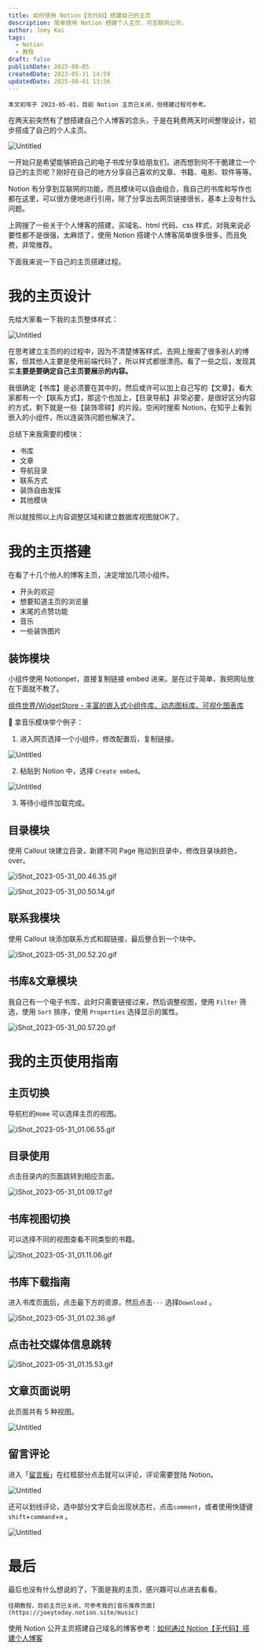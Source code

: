 ```yaml
---
title: 如何使用 Notion【无代码】搭建自己的主页
description: 简单使用 Notion 搭建个人主页，可互联网公开。
author: Joey Kai
tags:
  - Notion
  - 教程
draft: false
publishDate: 2025-08-05
createdDate: 2023-05-31 14:59
updatedDate: 2025-08-01 13:56
---
```


```ad-caution
本文初写于 2023-05-01，目前 Notion 主页已关闭，但搭建过程可参考。
```

在两天前突然有了想搭建自己个人博客的念头，于是在耗费两天时间整理设计，初步搭成了自己的个人主页。

![Untitled](https://joey-md-asset.oss-cn-hangzhou.aliyuncs.com/img/202307242039420.png)

一开始只是希望能够把自己的电子书库分享给朋友们，进而想到何不干脆建立一个自己的主页呢？刚好在自己的地方分享自己喜欢的文章、书籍、电影、软件等等。

Notion 有分享到互联网的功能，而且模块可以自由组合，我自己的书库和写作也都在这里，可以很方便地进行引用，除了分享出去网页链接很长，基本上没有什么问题。

上网搜了一些关于个人博客的搭建，买域名、html 代码、css 样式，对我来说必要性都不是很强，太麻烦了，使用 Notion 搭建个人博客简单很多很多，而且免费，非常推荐。

下面我来说一下自己的主页搭建过程。

# 我的主页设计

先给大家看一下我的主页整体样式：

![Untitled](https://joey-md-asset.oss-cn-hangzhou.aliyuncs.com/img/202307242039421.png)

在思考建立主页的的过程中，因为不清楚博客样式，去网上搜索了很多别人的博客，但其他人主要是使用前端代码了，所以样式都很漂亮。看了一些之后，发现其实**主要是要确定自己主页要展示的内容。**

我很确定【书库】是必须要在其中的，然后或许可以加上自己写的【文章】，看大家都有一个【联系方式】，那这个也加上，【目录导航】非常必要，是很好区分内容的方式，剩下就是一些【装饰零碎】的片段。空闲时搜索 Notion，在知乎上看到嵌入的小组件，所以连装饰问题也解决了。

总结下来我需要的模块：

- 书库
- 文章
- 导航目录
- 联系方式
- 装饰自由发挥
- 其他模块

所以就按照以上内容调整区域和建立数据库视图就OK了。

# 我的主页搭建

在看了十几个他人的博客主页，决定增加几项小组件。

- 开头的欢迎
- 想要知道主页的浏览量
- 末尾的点赞功能
- 音乐
- 一些装饰图片

## 装饰模块

小组件使用 Notionpet，直接复制链接 embed 进来。是在过于简单，我把网址放在下面就不教了。

[组件世界/WidgetStore - 丰富的嵌入式小组件库、动态图标库、可视化图表库](https://cn.widgetstore.net/#/lib/basic)

🌰 拿音乐模块举个例子：

1. 进入网页选择一个小组件，修改配置后，复制链接。

![Untitled](https://joey-md-asset.oss-cn-hangzhou.aliyuncs.com/img/202307242039422.png)

2. 粘贴到 Notion 中，选择 `Create embed`。

![Untitled](https://joey-md-asset.oss-cn-hangzhou.aliyuncs.com/img/202307242039423.png)

3. 等待小组件加载完成。

## 目录模块

使用 Callout 块建立目录，新建不同 Page 拖动到目录中，修改目录块颜色，over。

![iShot_2023-05-31_00.46.35.gif](https://joey-md-asset.oss-cn-hangzhou.aliyuncs.com/img/202307242039424.gif)

![iShot_2023-05-31_00.50.14.gif](https://joey-md-asset.oss-cn-hangzhou.aliyuncs.com/img/202307242039425.gif)

## 联系我模块

使用 Callout 块添加联系方式和超链接，最后整合到一个块中。

![iShot_2023-05-31_00.52.20.gif](https://joey-md-asset.oss-cn-hangzhou.aliyuncs.com/img/202307242039426.gif)

## 书库&文章模块

我自己有一个电子书库，此时只需要链接过来，然后调整视图，使用 `Filter` 筛选，使用 `Sort` 排序，使用 `Properties` 选择显示的属性。

![iShot_2023-05-31_00.57.20.gif](https://joey-md-asset.oss-cn-hangzhou.aliyuncs.com/img/202307242039427.gif)

# 我的主页使用指南

## 主页切换

导航栏的`Home` 可以选择主页的视图。

![iShot_2023-05-31_01.06.55.gif](https://joey-md-asset.oss-cn-hangzhou.aliyuncs.com/img/202307242039428.gif)

## 目录使用

点击目录内的页面跳转到相应页面。

![iShot_2023-05-31_01.09.17.gif](https://joey-md-asset.oss-cn-hangzhou.aliyuncs.com/img/202307242039429.gif)

## 书库视图切换

可以选择不同的视图查看不同类型的书籍。

![iShot_2023-05-31_01.11.06.gif](https://joey-md-asset.oss-cn-hangzhou.aliyuncs.com/img/202307242039430.gif)

## 书库下载指南

进入书库页面后，点击最下方的资源，然后点击`···` 选择`Download` 。

![iShot_2023-05-31_01.02.36.gif](https://joey-md-asset.oss-cn-hangzhou.aliyuncs.com/img/202307242039431.gif)

## 点击社交媒体信息跳转

![iShot_2023-05-31_01.15.53.gif](https://joey-md-asset.oss-cn-hangzhou.aliyuncs.com/img/202307242039432.gif)

## 文章页面说明

此页面共有 5 种视图。

![Untitled](https://joey-md-asset.oss-cn-hangzhou.aliyuncs.com/img/202307242039433.png)

## 留言评论

进入「[留言板](https://www.notion.so/Comment-4f3363aa462d4e0bbdd079bbd9c2e39b)」在红框部分点击就可以评论，评论需要登陆 Notion。

![Untitled](https://joey-md-asset.oss-cn-hangzhou.aliyuncs.com/img/202307242039434.png)

还可以划线评论，选中部分文字后会出现状态栏，点击`comment`，或者使用快捷键`shift`+`command`+`m` 。

![Untitled](https://joey-md-asset.oss-cn-hangzhou.aliyuncs.com/img/202307242039435.png)

# 最后

最后也没有什么想说的了，下面是我的主页，感兴趣可以点进去看看。

```ad-info
往期教程，目前主页已关闭，可参考我的[音乐推荐页面](https://joeytoday.notion.site/music)
```

使用 Notion 公开主页搭建自己域名的博客参考：[如何通过 Notion【无代码】搭建个人博客](https://www.joeytoday.com/blog/2025/notion-publish-public2blog)